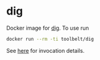 
dig
===

Docker image for [dig](http://ftp.isc.org/isc/bind9/cur/9.10/doc/arm/man.dig.html). To use run

```bash
docker run --rm -ti toolbelt/dig
```

See [here](http://ftp.isc.org/isc/bind9/cur/9.10/doc/arm/man.dig.html) for invocation details.
